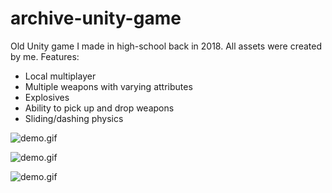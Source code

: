 # archive-unity-game
Old Unity game I made in high-school back in 2018. All assets were created by me.
Features:
- Local multiplayer
- Multiple weapons with varying attributes
- Explosives
- Ability to pick up and drop weapons
- Sliding/dashing physics

![demo.gif](https://github.com/xegativ/archive-unity-game/demo.gif)

![demo.gif](https://github.com/xegativ/archive-unity-game/assets/52055203/f3fa2dc4-b5dd-418a-973c-0fdfa79d6751)

![demo.gif](https://media.giphy.com/media/6IbQBiEqZ6yRvDNv0X/giphy.gif)
